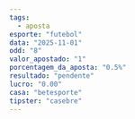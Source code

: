```yaml
---
tags:
  - aposta
esporte: "futebol"
data: "2025-11-01"
odd: "8"
valor_apostado: "1"
porcentagem_da_aposta: "0.5%"
resultado: "pendente"
lucro: "0.00"
casa: "betesporte"
tipster: "casebre"
---
```

